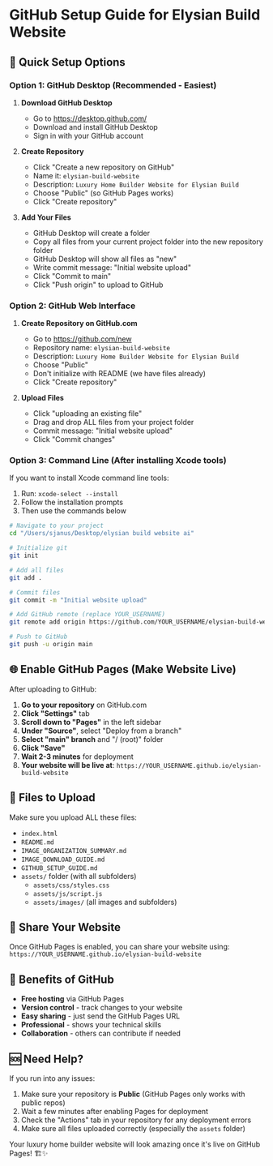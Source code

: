 # GitHub Setup Guide for Elysian Build Website

## 🚀 Quick Setup Options

### Option 1: GitHub Desktop (Recommended - Easiest)

1. **Download GitHub Desktop**
   - Go to https://desktop.github.com/
   - Download and install GitHub Desktop
   - Sign in with your GitHub account

2. **Create Repository**
   - Click "Create a new repository on GitHub"
   - Name it: `elysian-build-website`
   - Description: `Luxury Home Builder Website for Elysian Build`
   - Choose "Public" (so GitHub Pages works)
   - Click "Create repository"

3. **Add Your Files**
   - GitHub Desktop will create a folder
   - Copy all files from your current project folder into the new repository folder
   - GitHub Desktop will show all files as "new"
   - Write commit message: "Initial website upload"
   - Click "Commit to main"
   - Click "Push origin" to upload to GitHub

### Option 2: GitHub Web Interface

1. **Create Repository on GitHub.com**
   - Go to https://github.com/new
   - Repository name: `elysian-build-website`
   - Description: `Luxury Home Builder Website for Elysian Build`
   - Choose "Public"
   - Don't initialize with README (we have files already)
   - Click "Create repository"

2. **Upload Files**
   - Click "uploading an existing file"
   - Drag and drop ALL files from your project folder
   - Commit message: "Initial website upload"
   - Click "Commit changes"

### Option 3: Command Line (After installing Xcode tools)

If you want to install Xcode command line tools:
1. Run: `xcode-select --install`
2. Follow the installation prompts
3. Then use the commands below

```bash
# Navigate to your project
cd "/Users/sjanus/Desktop/elysian build website ai"

# Initialize git
git init

# Add all files
git add .

# Commit files
git commit -m "Initial website upload"

# Add GitHub remote (replace YOUR_USERNAME)
git remote add origin https://github.com/YOUR_USERNAME/elysian-build-website.git

# Push to GitHub
git push -u origin main
```

## 🌐 Enable GitHub Pages (Make Website Live)

After uploading to GitHub:

1. **Go to your repository** on GitHub.com
2. **Click "Settings"** tab
3. **Scroll down to "Pages"** in the left sidebar
4. **Under "Source"**, select "Deploy from a branch"
5. **Select "main" branch** and "/ (root)" folder
6. **Click "Save"**
7. **Wait 2-3 minutes** for deployment
8. **Your website will be live at**: `https://YOUR_USERNAME.github.io/elysian-build-website`

## 📁 Files to Upload

Make sure you upload ALL these files:
- `index.html`
- `README.md`
- `IMAGE_ORGANIZATION_SUMMARY.md`
- `IMAGE_DOWNLOAD_GUIDE.md`
- `GITHUB_SETUP_GUIDE.md`
- `assets/` folder (with all subfolders)
  - `assets/css/styles.css`
  - `assets/js/script.js`
  - `assets/images/` (all images and subfolders)

## 🔗 Share Your Website

Once GitHub Pages is enabled, you can share your website using:
`https://YOUR_USERNAME.github.io/elysian-build-website`

## 🎯 Benefits of GitHub

- **Free hosting** via GitHub Pages
- **Version control** - track changes to your website
- **Easy sharing** - just send the GitHub Pages URL
- **Professional** - shows your technical skills
- **Collaboration** - others can contribute if needed

## 🆘 Need Help?

If you run into any issues:
1. Make sure your repository is **Public** (GitHub Pages only works with public repos)
2. Wait a few minutes after enabling Pages for deployment
3. Check the "Actions" tab in your repository for any deployment errors
4. Make sure all files uploaded correctly (especially the `assets` folder)

Your luxury home builder website will look amazing once it's live on GitHub Pages! 🏗️✨

